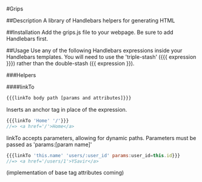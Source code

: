 #Grips

##Description
A library of Handlebars helpers for generating HTML

##Installation
Add the grips.js file to your webpage. Be sure to add Handlebars first.

##Usage
Use any of the following Handlebars expressions inside your Handlebars templates.  You will need to use the 'triple-stash' ({{{ expression }}}) rather than the double-stash ({{ expression }}).

###Helpers

####linkTo
```javascript
{{{linkTo body path [params and attributes]}}}
```
Inserts an anchor tag in place of the expression.

```javascript
{{{linkTo 'Home' '/'}}}
//=> <a href='/'>Home</a>
```

linkTo accepts parameters, allowing for dynamic paths.  Parameters must be passed as 'params:[param name]'

```javascript
{{{linkTo 'this.name' 'users/:user_id' params:user_id=this.id}}}
//=> <a href='/users/1'>YSavir</a>
```
(implementation of base tag attributes coming)